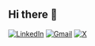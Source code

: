 ## Hi there 👋

[![LinkedIn](https://img.shields.io/badge/linkedin-%230077B5.svg?style=for-the-badge&logo=linkedin&logoColor=ffffff)](https://linkedin.com/in/tiagorlampert) [![Gmail](https://img.shields.io/badge/-gmail-c14438?style=for-the-badge&logo=Gmail&logoColor=ffffff)](mailto:tiagorlampert@gmail.com) [![X](https://img.shields.io/badge/X-%23000000.svg?style=for-the-badge&logo=X&logoColor=white)](https://x.com/tiagorlampert)
